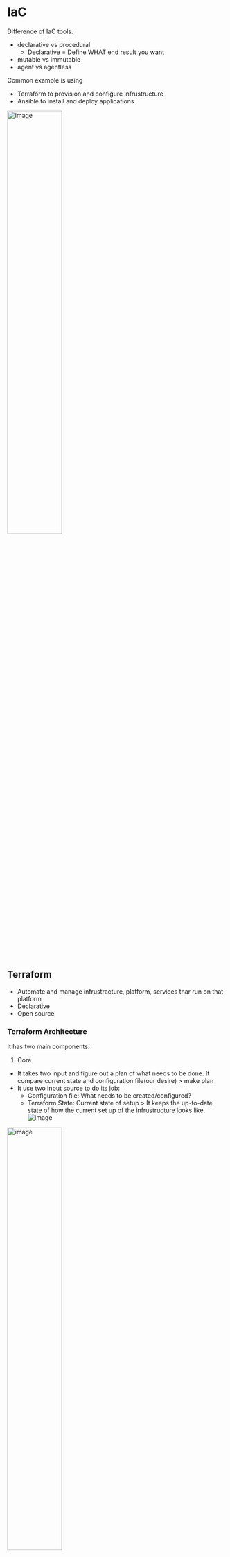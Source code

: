 # IaC
Difference of IaC tools:
* declarative vs procedural
  * Declarative = Define WHAT end result you want
* mutable vs immutable
* agent vs agentless

Common example is using 
* Terraform to provision and configure infrustructure
* Ansible to install and deploy applications

<img src="https://github.com/user-attachments/assets/c8af548e-c285-49d4-a8e8-d63207c11836" alt="image" width="50%">

## Terraform
* Automate and manage infrustracture, platform, services thar run on that platform
* Declarative
* Open source
### Terraform Architecture
It has two main components:
1. Core
 * It takes two input and figure out a plan of what needs to be done. It compare current state and configuration file(our desire) > make plan
 * It use two input source to do its job:
   * Configuration file: What needs to be created/configured?
   * Terraform State: Current state of setup > It keeps the up-to-date state of how the current set up of the infrustructure looks like.
![image](https://github.com/user-attachments/assets/0a4c8839-834a-4519-a289-7dc4e5f8d135)
<img src="https://github.com/user-attachments/assets/0a4c8839-834a-4519-a289-7dc4e5f8d135" alt="image" width="50%">

